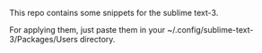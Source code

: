 This repo contains some snippets for the sublime text-3.

For applying them, just paste them in your ~/.config/sublime-text-3/Packages/Users directory.
